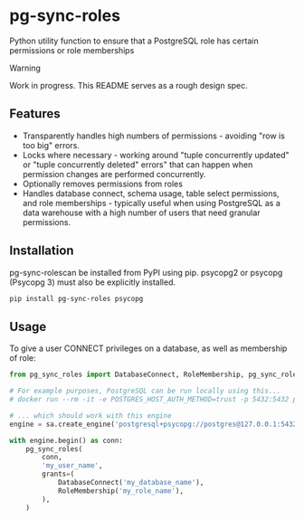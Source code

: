 # pg-sync-roles

Python utility function to ensure that a PostgreSQL role has certain permissions or role memberships

> [!WARNING]  
> Work in progress. This README serves as a rough design spec.

## Features

- Transparently handles high numbers of permissions - avoiding "row is too big" errors.
- Locks where necessary - working around "tuple concurrently updated" or "tuple concurrently deleted" errors" that can happen when permission changes are performed concurrently.
- Optionally removes permissions from roles
- Handles database connect, schema usage, table select permissions, and role memberships - typically useful when using PostgreSQL as a data warehouse with a high number of users that need granular permissions.


## Installation

pg-sync-rolescan be installed from PyPI using pip. psycopg2 or psycopg (Psycopg 3) must also be explicitly installed.

```bash
pip install pg-sync-roles psycopg
```


## Usage

To give a user CONNECT privileges on a database, as well as membership of role:

```python
from pg_sync_roles import DatabaseConnect, RoleMembership, pg_sync_roles

# For example purposes, PostgreSQL can be run locally using this...
# docker run --rm -it -e POSTGRES_HOST_AUTH_METHOD=trust -p 5432:5432 postgres

# ... which should work with this engine
engine = sa.create_engine('postgresql+psycopg://postgres@127.0.0.1:5432/')

with engine.begin() as conn:
    pg_sync_roles(
        conn,
        'my_user_name',
        grants=(
            DatabaseConnect('my_database_name'),
            RoleMembership('my_role_name'),
        ),
    )
